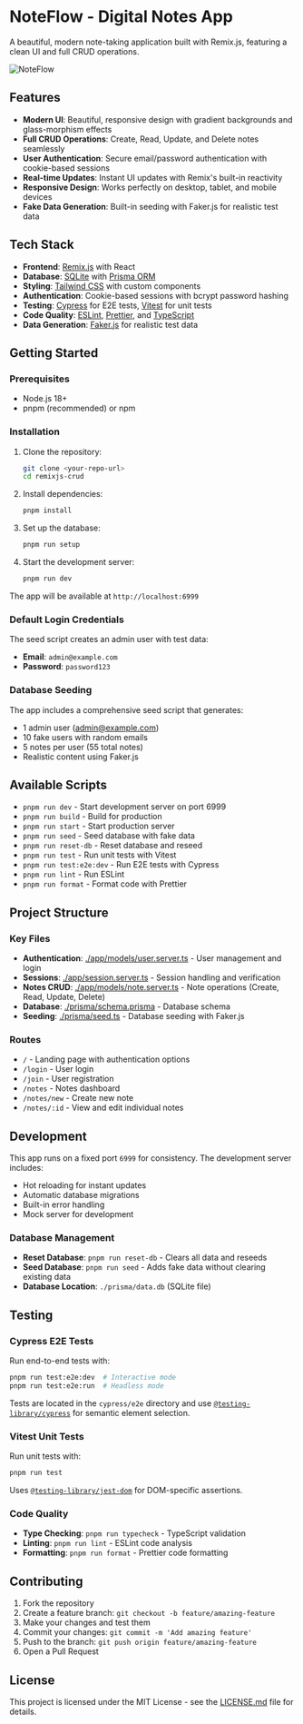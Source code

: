 # NoteFlow - Digital Notes App

A beautiful, modern note-taking application built with Remix.js, featuring a clean UI and full CRUD operations.

![NoteFlow](https://ibb.co/BHY0fhsM)

## Features

- **Modern UI**: Beautiful, responsive design with gradient backgrounds and glass-morphism effects
- **Full CRUD Operations**: Create, Read, Update, and Delete notes seamlessly
- **User Authentication**: Secure email/password authentication with cookie-based sessions
- **Real-time Updates**: Instant UI updates with Remix's built-in reactivity
- **Responsive Design**: Works perfectly on desktop, tablet, and mobile devices
- **Fake Data Generation**: Built-in seeding with Faker.js for realistic test data

## Tech Stack

- **Frontend**: [Remix.js](https://remix.run/) with React
- **Database**: [SQLite](https://sqlite.org) with [Prisma ORM](https://prisma.io)
- **Styling**: [Tailwind CSS](https://tailwindcss.com/) with custom components
- **Authentication**: Cookie-based sessions with bcrypt password hashing
- **Testing**: [Cypress](https://cypress.io) for E2E tests, [Vitest](https://vitest.dev) for unit tests
- **Code Quality**: [ESLint](https://eslint.org), [Prettier](https://prettier.io), and [TypeScript](https://typescriptlang.org)
- **Data Generation**: [Faker.js](https://fakerjs.dev/) for realistic test data

## Getting Started

### Prerequisites

- Node.js 18+ 
- pnpm (recommended) or npm

### Installation

1. Clone the repository:
   ```bash
   git clone <your-repo-url>
   cd remixjs-crud
   ```

2. Install dependencies:
   ```bash
   pnpm install
   ```

3. Set up the database:
   ```bash
   pnpm run setup
   ```

4. Start the development server:
   ```bash
   pnpm run dev
   ```

The app will be available at `http://localhost:6999`

### Default Login Credentials

The seed script creates an admin user with test data:

- **Email**: `admin@example.com`
- **Password**: `password123`

### Database Seeding

The app includes a comprehensive seed script that generates:
- 1 admin user (admin@example.com)
- 10 fake users with random emails
- 5 notes per user (55 total notes)
- Realistic content using Faker.js

## Available Scripts

- `pnpm run dev` - Start development server on port 6999
- `pnpm run build` - Build for production
- `pnpm run start` - Start production server
- `pnpm run seed` - Seed database with fake data
- `pnpm run reset-db` - Reset database and reseed
- `pnpm run test` - Run unit tests with Vitest
- `pnpm run test:e2e:dev` - Run E2E tests with Cypress
- `pnpm run lint` - Run ESLint
- `pnpm run format` - Format code with Prettier

## Project Structure

### Key Files

- **Authentication**: [./app/models/user.server.ts](./app/models/user.server.ts) - User management and login
- **Sessions**: [./app/session.server.ts](./app/session.server.ts) - Session handling and verification
- **Notes CRUD**: [./app/models/note.server.ts](./app/models/note.server.ts) - Note operations (Create, Read, Update, Delete)
- **Database**: [./prisma/schema.prisma](./prisma/schema.prisma) - Database schema
- **Seeding**: [./prisma/seed.ts](./prisma/seed.ts) - Database seeding with Faker.js

### Routes

- `/` - Landing page with authentication options
- `/login` - User login
- `/join` - User registration  
- `/notes` - Notes dashboard
- `/notes/new` - Create new note
- `/notes/:id` - View and edit individual notes

## Development

This app runs on a fixed port `6999` for consistency. The development server includes:

- Hot reloading for instant updates
- Automatic database migrations
- Built-in error handling
- Mock server for development

### Database Management

- **Reset Database**: `pnpm run reset-db` - Clears all data and reseeds
- **Seed Database**: `pnpm run seed` - Adds fake data without clearing existing data
- **Database Location**: `./prisma/data.db` (SQLite file)

## Testing

### Cypress E2E Tests

Run end-to-end tests with:
```bash
pnpm run test:e2e:dev  # Interactive mode
pnpm run test:e2e:run  # Headless mode
```

Tests are located in the `cypress/e2e` directory and use [`@testing-library/cypress`](https://testing-library.com/cypress) for semantic element selection.

### Vitest Unit Tests

Run unit tests with:
```bash
pnpm run test
```

Uses [`@testing-library/jest-dom`](https://testing-library.com/jest-dom) for DOM-specific assertions.

### Code Quality

- **Type Checking**: `pnpm run typecheck` - TypeScript validation
- **Linting**: `pnpm run lint` - ESLint code analysis  
- **Formatting**: `pnpm run format` - Prettier code formatting

## Contributing

1. Fork the repository
2. Create a feature branch: `git checkout -b feature/amazing-feature`
3. Make your changes and test them
4. Commit your changes: `git commit -m 'Add amazing feature'`
5. Push to the branch: `git push origin feature/amazing-feature`
6. Open a Pull Request

## License

This project is licensed under the MIT License - see the [LICENSE.md](LICENSE.md) file for details.
